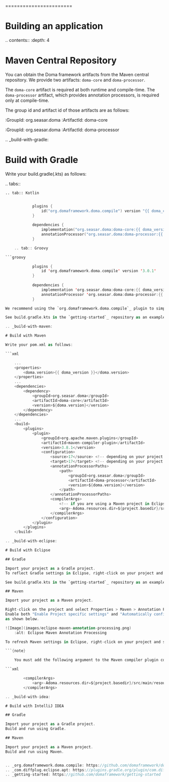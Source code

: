=======================
# Building an application

.. contents::
   :depth: 4

# Maven Central Repository

You can obtain the Doma framework artifacts from the Maven central repository.
We provide two artifacts: `doma-core` and `doma-processor`.

The `doma-core` artifact is required at both runtime and compile-time.
The `doma-processor` artifact, which provides annotation processors, is required only at compile-time.

The group id and artifact id of those artifacts are as follows:

:GroupId: org.seasar.doma
:ArtifactId: doma-core

:GroupId: org.seasar.doma
:ArtifactId: doma-processor

.. _build-with-gradle:

# Build with Gradle

Write your build.gradle(.kts) as follows:

.. tabs::

    .. tab:: Kotlin
    
```kotlin

            plugins {
                id("org.domaframework.doma.compile") version "{{ doma_compile_version }}"
            }
            
            dependencies {
                implementation("org.seasar.doma:doma-core:{{ doma_version }}")
                annotationProcessor("org.seasar.doma:doma-processor:{{ doma_version }}")
            }

    .. tab:: Groovy

```groovy

            plugins {
                id 'org.domaframework.doma.compile' version '3.0.1'
            }
            
            dependencies {
                implementation 'org.seasar.doma:doma-core:{{ doma_version }}'
                annotationProcessor 'org.seasar.doma:doma-processor:{{ doma_version }}'
            }

We recommend using the `org.domaframework.doma.compile`_ plugin to simplify your build script.

See build.gradle.kts in the `getting-started`_ repository as an example.

.. _build-with-maven:

# Build with Maven

Write your pom.xml as follows:

```xml

    ...
    <properties>
        <doma.version>{{ doma_version }}</doma.version>
    </properties>
    ...
    <dependencies>
        <dependency>
            <groupId>org.seasar.doma</groupId>
            <artifactId>doma-core</artifactId>
            <version>${doma.version}</version>
        </dependency>
    </dependencies>
    ...
    <build>
        <plugins>
            <plugin>
                <groupId>org.apache.maven.plugins</groupId>
                <artifactId>maven-compiler-plugin</artifactId>
                <version>3.8.1</version>
                <configuration>
                    <source>17</source> <!-- depending on your project -->
                    <target>17</target> <!-- depending on your project -->
                    <annotationProcessorPaths>
                        <path>
                            <groupId>org.seasar.doma</groupId>
                            <artifactId>doma-processor</artifactId>
                            <version>${doma.version}</version>
                        </path>
                    </annotationProcessorPaths>
                    <compilerArgs>
                        <!-- if you are using a Maven project in Eclipse, this argument is required -->
                        <arg>-Adoma.resources.dir=${project.basedir}/src/main/resources</arg>
                    </compilerArgs>
                </configuration>
            </plugin>
        </plugins>
    </build>

.. _build-with-eclipse:

# Build with Eclipse

## Gradle

Import your project as a Gradle project.
To reflect Gradle settings in Eclipse, right-click on your project and select Gradle > Refresh Gradle Project.

See build.gradle.kts in the `getting-started`_ repository as an example.

## Maven

Import your project as a Maven project.

Right-click on the project and select Properties > Maven > Annotation Processing.
Enable both "Enable Project specific settings" and "Automatically configure JDT APT"
as shown below.

![Image](images/eclipse-maven-annotation-processing.png)
    :alt: Eclipse Maven Annotation Processing

To refresh Maven settings in Eclipse, right-click on your project and select Maven > Update Project...

```{note}

    You must add the following argument to the Maven compiler plugin configuration in your pom.xml:

```xml

        <compilerArgs>
            <arg>-Adoma.resources.dir=${project.basedir}/src/main/resources</arg>
        </compilerArgs>

.. _build-with-idea:

# Build with IntelliJ IDEA

## Gradle

Import your project as a Gradle project.
Build and run using Gradle.

## Maven

Import your project as a Maven project.
Build and run using Maven.


.. _org.domaframework.doma.compile: https://github.com/domaframework/doma-compile-plugin
.. _com.diffplug.eclipse.apt: https://plugins.gradle.org/plugin/com.diffplug.eclipse.apt
.. _getting-started: https://github.com/domaframework/getting-started
